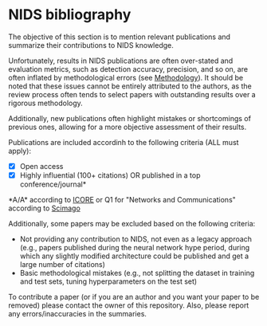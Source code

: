 # NIDS bibliography


The objective of this section is to mention relevant publications and summarize their contributions to NIDS knowledge.

Unfortunately, results in NIDS publications are often over-stated and evaluation metrics, such as detection accuracy, precision, and so on, are often inflated by methodological errors (see [Methodology](bibliography/Methodology/)).
It should be noted that these issues cannot be entirely attributed to the authors, as the review process often tends to select papers with outstanding results over a rigorous methodology.

Additionally, new publications often highlight mistakes or shortcomings of previous ones, allowing for a more objective assessment of their results. 


Publications are included accordinh to the following criteria (ALL must apply):
- [x] Open access
- [x] Highly influential (100+ citations) OR published in a top conference/journal*

\*A/A\* according to [ICORE](https://portal.core.edu.au/conf-ranks/) or Q1 for "Networks and Communications" according to [Scimago](https://www.scimagojr.com) 

Additionally, some papers may be excluded based on the following criteria:
- Not providing any contribution to NIDS, not even as a legacy approach (e.g., papers published during the neural network hype period, during which any slightly modified architecture could be published and get a large number of citations)
- Basic methodological mistakes (e.g., not splitting the dataset in training and test sets, tuning hyperparameters on the test set)

To contribute a paper (or if you are an author and you want your paper to be removed) please contact the owner of this repository.
Also, please report any errors/inaccuracies in the summaries.